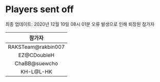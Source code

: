 # Players sent off
최종 업데이트: 2020년 12월 10일 08시 01분
오류 발생으로 인해 퇴장된 참가자




| 참가자 |
|:---:|
| RAKSTeam@rakbin007 |
| EZ@CDoubleH |
| ChaBB@suewcho |
| KH-L@L-HK |